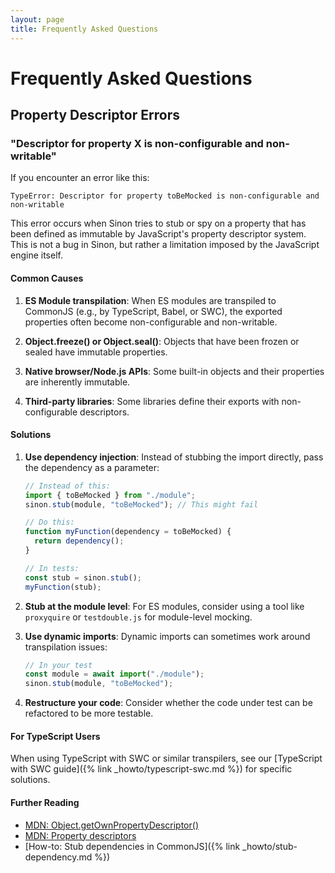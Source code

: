 ```yaml
---
layout: page
title: Frequently Asked Questions
---
```


# Frequently Asked Questions

## Property Descriptor Errors

### "Descriptor for property X is non-configurable and non-writable"

If you encounter an error like this:

```
TypeError: Descriptor for property toBeMocked is non-configurable and non-writable
```

This error occurs when Sinon tries to stub or spy on a property that has been defined as immutable by JavaScript's property descriptor system. This is not a bug in Sinon, but rather a limitation imposed by the JavaScript engine itself.

#### Common Causes

1. **ES Module transpilation**: When ES modules are transpiled to CommonJS (e.g., by TypeScript, Babel, or SWC), the exported properties often become non-configurable and non-writable.

2. **Object.freeze() or Object.seal()**: Objects that have been frozen or sealed have immutable properties.

3. **Native browser/Node.js APIs**: Some built-in objects and their properties are inherently immutable.

4. **Third-party libraries**: Some libraries define their exports with non-configurable descriptors.

#### Solutions

1. **Use dependency injection**: Instead of stubbing the import directly, pass the dependency as a parameter:

   ```javascript
   // Instead of this:
   import { toBeMocked } from "./module";
   sinon.stub(module, "toBeMocked"); // This might fail

   // Do this:
   function myFunction(dependency = toBeMocked) {
     return dependency();
   }

   // In tests:
   const stub = sinon.stub();
   myFunction(stub);
   ```

2. **Stub at the module level**: For ES modules, consider using a tool like `proxyquire` or `testdouble.js` for module-level mocking.

3. **Use dynamic imports**: Dynamic imports can sometimes work around transpilation issues:

   ```javascript
   // In your test
   const module = await import("./module");
   sinon.stub(module, "toBeMocked");
   ```

4. **Restructure your code**: Consider whether the code under test can be refactored to be more testable.

#### For TypeScript Users

When using TypeScript with SWC or similar transpilers, see our [TypeScript with SWC guide]({% link _howto/typescript-swc.md %}) for specific solutions.

#### Further Reading

- [MDN: Object.getOwnPropertyDescriptor()](https://developer.mozilla.org/en-US/docs/Web/JavaScript/Reference/Global_Objects/Object/getOwnPropertyDescriptor)
- [MDN: Property descriptors](https://developer.mozilla.org/en-US/docs/Web/JavaScript/Reference/Global_Objects/Object/defineProperty#Description)
- [How-to: Stub dependencies in CommonJS]({% link _howto/stub-dependency.md %})
